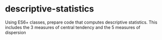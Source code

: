 # descriptive-statistics

Using ES6+ classes, prepare code that computes descriptive statistics. This includes the 3 measures of central tendency and the 5 measures of dispersion
